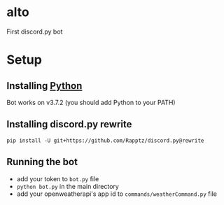 # alto
First discord.py bot

# Setup

## Installing [Python](https://www.python.org/downloads/)
Bot works on v3.7.2 (you should add Python to your PATH)

## Installing discord.py rewrite
`pip install -U git+https://github.com/Rapptz/discord.py@rewrite`

## Running the bot
- add your token to `bot.py` file
- `python bot.py` in the main directory
- add your openweatherapi's app id to `commands/weatherCommand.py` file

